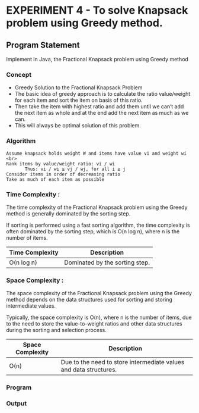 

#   EXPERIMENT 4  - To solve Knapsack problem using Greedy method.
##  Program Statement
Implement in Java, the Fractional Knapsack problem using Greedy method

###  Concept
+   Greedy Solution to the Fractional Knapsack Problem
+   The basic idea of greedy approach is to calculate the ratio value/weight for each item and sort the item on basis of this ratio. 
+   Then take the item with highest ratio and add them until we can’t add the next item as whole and at
the end add the next item as much as we can. 
+   This will always be optimal solution of this problem.


###   Algorithm 
    Assume knapsack holds weight W and items have value vi and weight wi <br>
    Rank items by value/weight ratio: vi / wi
           Thus: vi / wi ≥ vj / wj, for all i ≤ j  
    Consider items in order of decreasing ratio
    Take as much of each item as possible


###  Time Complexity :

The time complexity of the Fractional Knapsack problem using the Greedy method is generally dominated by the sorting step. 

If sorting is performed using a fast sorting algorithm, the time complexity is often dominated by the sorting step, which is O(n log n), where n is the number of items.



| Time Complexity   | Description                                      |
|-------------------|--------------------------------------------------|
| O(n log n)        | Dominated by the sorting step.                  |

###  Space Complexity :
The space complexity of the Fractional Knapsack problem using the Greedy method depends on the data structures used for sorting and storing intermediate values. 

Typically, the space complexity is O(n), where n is the number of items, due to the need to store the value-to-weight ratios and other data structures during the sorting and selection process.

| Space Complexity  | Description                                      |
|-------------------|--------------------------------------------------|
| O(n)              | Due to the need to store intermediate values and data structures. |

### Program
### Output


